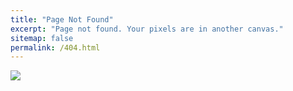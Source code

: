 ```yaml
---
title: "Page Not Found"
excerpt: "Page not found. Your pixels are in another canvas."
sitemap: false
permalink: /404.html
---
```


![](https://www.hostinger.com/tutorials/wp-content/uploads/sites/2/2018/06/Error-404-on-Mozilla-Firefox.webp)
